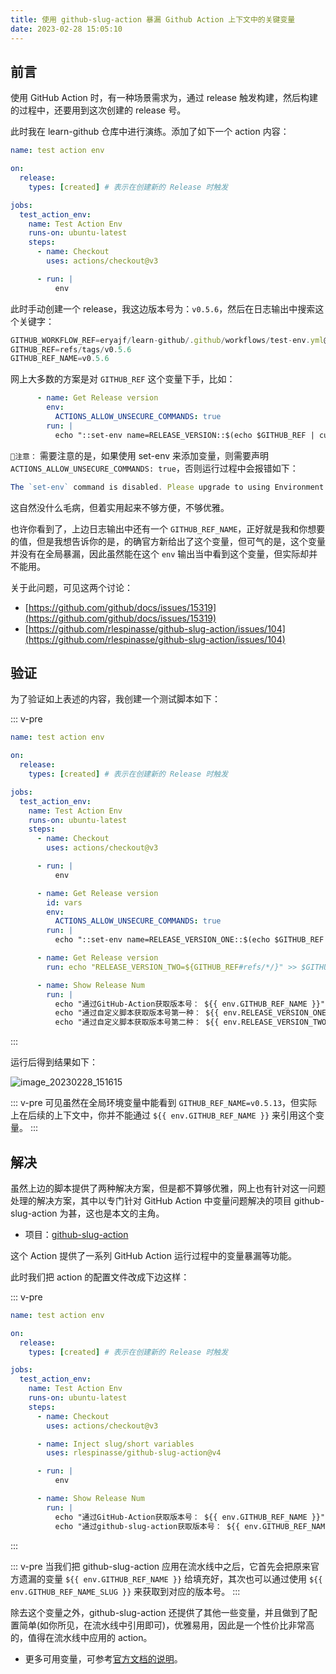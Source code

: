```yaml
---
title: 使用 github-slug-action 暴漏 Github Action 上下文中的关键变量
date: 2023-02-28 15:05:10
---
```



## 前言

使用 GitHub Action 时，有一种场景需求为，通过 release 触发构建，然后构建的过程中，还要用到这次创建的 release 号。

此时我在 learn-github 仓库中进行演练。添加了如下一个 action 内容：

```yaml
name: test action env

on:
  release:
    types: [created] # 表示在创建新的 Release 时触发

jobs:
  test_action_env:
    name: Test Action Env
    runs-on: ubuntu-latest
    steps:
      - name: Checkout
        uses: actions/checkout@v3

      - run: |
          env
```

此时手动创建一个 release，我这边版本号为：`v0.5.6`，然后在日志输出中搜索这个关键字：

```js
GITHUB_WORKFLOW_REF=eryajf/learn-github/.github/workflows/test-env.yml@refs/tags/v0.5.6
GITHUB_REF=refs/tags/v0.5.6
GITHUB_REF_NAME=v0.5.6
```

网上大多数的方案是对 `GITHUB_REF` 这个变量下手，比如：

```yaml
      - name: Get Release version
        env:
          ACTIONS_ALLOW_UNSECURE_COMMANDS: true
        run: |
          echo "::set-env name=RELEASE_VERSION::$(echo $GITHUB_REF | cut -d'/' -f 3)"
```

`📢注意：` 需要注意的是，如果使用 set-env 来添加变量，则需要声明 `ACTIONS_ALLOW_UNSECURE_COMMANDS: true`，否则运行过程中会报错如下：

```js
The `set-env` command is disabled. Please upgrade to using Environment Files or opt into unsecure command execution by setting the `ACTIONS_ALLOW_UNSECURE_COMMANDS` environment variable to `true`. For more information see: https://github.blog/changelog/2020-10-01-github-actions-deprecating-set-env-and-add-path-commands/
```

这自然没什么毛病，但着实用起来不够方便，不够优雅。

也许你看到了，上边日志输出中还有一个 `GITHUB_REF_NAME`，正好就是我和你想要的值，但是我想告诉你的是，的确官方新给出了这个变量，但可气的是，这个变量并没有在全局暴漏，因此虽然能在这个 `env` 输出当中看到这个变量，但实际却并不能用。

关于此问题，可见这两个讨论：

- [https://github.com/github/docs/issues/15319](https://github.com/github/docs/issues/15319)
- [https://github.com/rlespinasse/github-slug-action/issues/104](https://github.com/rlespinasse/github-slug-action/issues/104)

## 验证

为了验证如上表述的内容，我创建一个测试脚本如下：

::: v-pre
```yaml
name: test action env

on:
  release:
    types: [created] # 表示在创建新的 Release 时触发

jobs:
  test_action_env:
    name: Test Action Env
    runs-on: ubuntu-latest
    steps:
      - name: Checkout
        uses: actions/checkout@v3

      - run: |
          env

      - name: Get Release version
        id: vars
        env:
          ACTIONS_ALLOW_UNSECURE_COMMANDS: true
        run: |
          echo "::set-env name=RELEASE_VERSION_ONE::$(echo $GITHUB_REF | cut -d'/' -f 3)"

      - name: Get Release version
        run: echo "RELEASE_VERSION_TWO=${GITHUB_REF#refs/*/}" >> $GITHUB_ENV

      - name: Show Release Num
        run: |
          echo "通过GitHub-Action获取版本号： ${{ env.GITHUB_REF_NAME }}"
          echo "通过自定义脚本获取版本号第一种： ${{ env.RELEASE_VERSION_ONE }}"
          echo "通过自定义脚本获取版本号第二种： ${{ env.RELEASE_VERSION_TWO }}"
```
:::

运行后得到结果如下：

![image_20230228_151615](https://cdn.staticaly.com/gh/eryajf/tu/main/img/image_20230228_151615.jpg)

::: v-pre
可见虽然在全局环境变量中能看到 `GITHUB_REF_NAME=v0.5.13`，但实际上在后续的上下文中，你并不能通过 `${{ env.GITHUB_REF_NAME }}` 来引用这个变量。
:::

## 解决

虽然上边的脚本提供了两种解决方案，但是都不算够优雅，网上也有针对这一问题处理的解决方案，其中以专门针对 GitHub Action 中变量问题解决的项目 github-slug-action 为甚，这也是本文的主角。

- 项目：[github-slug-action](https://github.com/rlespinasse/github-slug-action)

这个 Action 提供了一系列 GitHub Action 运行过程中的变量暴漏等功能。

此时我们把 action 的配置文件改成下边这样：

::: v-pre
```yaml
name: test action env

on:
  release:
    types: [created] # 表示在创建新的 Release 时触发

jobs:
  test_action_env:
    name: Test Action Env
    runs-on: ubuntu-latest
    steps:
      - name: Checkout
        uses: actions/checkout@v3

      - name: Inject slug/short variables
        uses: rlespinasse/github-slug-action@v4

      - run: |
          env

      - name: Show Release Num
        run: |
          echo "通过GitHub-Action获取版本号： ${{ env.GITHUB_REF_NAME }}"
          echo "通过github-slug-action获取版本号： ${{ env.GITHUB_REF_NAME_SLUG }}"
```
:::

::: v-pre
当我们把 github-slug-action 应用在流水线中之后，它首先会把原来官方遗漏的变量 `${{ env.GITHUB_REF_NAME }}` 给填充好，其次也可以通过使用 `${{ env.GITHUB_REF_NAME_SLUG }}` 来获取到对应的版本号。
:::

除去这个变量之外，github-slug-action 还提供了其他一些变量，并且做到了配置简单(如你所见，在流水线中引用即可)，优雅易用，因此是一个性价比非常高的，值得在流水线中应用的 action。

- 更多可用变量，可参考[官方文档的说明](https://github.com/rlespinasse/github-slug-action#available-environment-variables)。